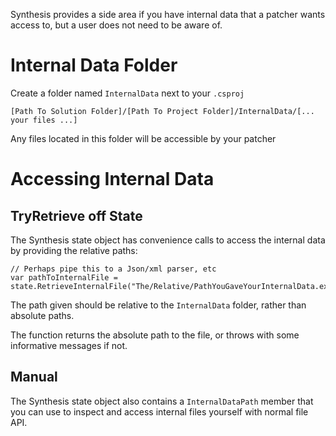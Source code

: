 Synthesis provides a side area if you have internal data that a patcher wants access to, but a user does not need to be aware of.

# Internal Data Folder
Create a folder named `InternalData` next to your `.csproj`

`[Path To Solution Folder]/[Path To Project Folder]/InternalData/[... your files ...]`

Any files located in this folder will be accessible by your patcher

# Accessing Internal Data
## TryRetrieve off State
The Synthesis state object has convenience calls to access the internal data by providing the relative paths:
```
// Perhaps pipe this to a Json/xml parser, etc
var pathToInternalFile = state.RetrieveInternalFile("The/Relative/PathYouGaveYourInternalData.exe"));
```
The path given should be relative to the `InternalData` folder, rather than absolute paths.

The function returns the absolute path to the file, or throws with some informative messages if not.

## Manual
The Synthesis state object also contains a `InternalDataPath` member that you can use to inspect and access internal files yourself with normal file API.